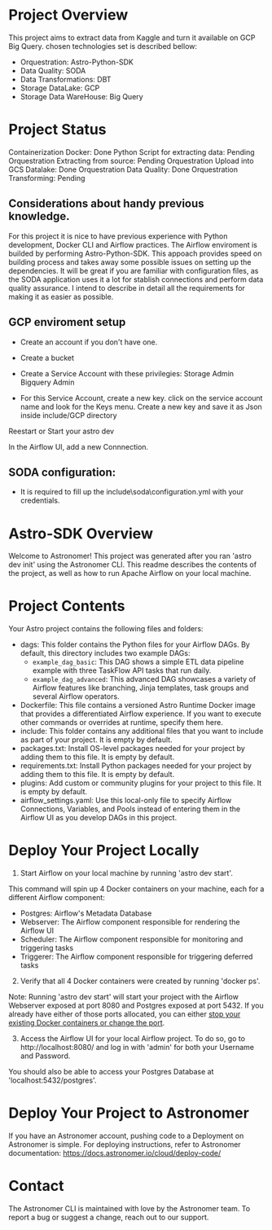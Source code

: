 
Project Overview
========
This project aims to extract data from Kaggle and turn it available on GCP Big Query.
chosen technologies set is described bellow:
* Orquestration: Astro-Python-SDK
* Data Quality: SODA
* Data Transformations: DBT
* Storage DataLake: GCP
* Storage Data WareHouse: Big Query 

Project Status
========
Containerization Docker:                Done
Python Script for extracting data:      Pending
Orquestration Extracting from source:   Pending
Orquestration Upload into GCS Datalake: Done
Orquestration Data Quality:             Done
Orquestration Transforming:             Pending

## Considerations about handy previous knowledge.
For this project it is nice to have previous experience with Python development, Docker CLI and Airflow practices. The Airflow enviroment is builded by performing Astro-Python-SDK. This appoach provides speed on building process and takes away some possible issues on setting up the dependencies.
It will be great if you are familiar with configuration files, as the SODA application uses it a lot for stablish connections and perform data quality assurance.
I intend to describe in detail all the requirements for making it as easier as possible.

## GCP enviroment setup
* Create an account if you don't have one.
* Create a bucket
* Create a Service Account with these privilegies:
    Storage Admin
    Bigquery Admin

* For this Service Account, create a new key.
    click on the service account name and look for the Keys menu.
    Create a new key and save it as Json inside include/GCP directory

Reestart or Start your astro dev

In the Airflow UI, add a new Connnection.

## SODA configuration:
* It is required to fill up the include\soda\configuration.yml with your credentials. 


Astro-SDK Overview
========

Welcome to Astronomer! This project was generated after you ran 'astro dev init' using the Astronomer CLI. This readme describes the contents of the project, as well as how to run Apache Airflow on your local machine.

Project Contents
================

Your Astro project contains the following files and folders:

- dags: This folder contains the Python files for your Airflow DAGs. By default, this directory includes two example DAGs:
    - `example_dag_basic`: This DAG shows a simple ETL data pipeline example with three TaskFlow API tasks that run daily.
    - `example_dag_advanced`: This advanced DAG showcases a variety of Airflow features like branching, Jinja templates, task groups and several Airflow operators.
- Dockerfile: This file contains a versioned Astro Runtime Docker image that provides a differentiated Airflow experience. If you want to execute other commands or overrides at runtime, specify them here.
- include: This folder contains any additional files that you want to include as part of your project. It is empty by default.
- packages.txt: Install OS-level packages needed for your project by adding them to this file. It is empty by default.
- requirements.txt: Install Python packages needed for your project by adding them to this file. It is empty by default.
- plugins: Add custom or community plugins for your project to this file. It is empty by default.
- airflow_settings.yaml: Use this local-only file to specify Airflow Connections, Variables, and Pools instead of entering them in the Airflow UI as you develop DAGs in this project.

Deploy Your Project Locally
===========================

1. Start Airflow on your local machine by running 'astro dev start'.

This command will spin up 4 Docker containers on your machine, each for a different Airflow component:

- Postgres: Airflow's Metadata Database
- Webserver: The Airflow component responsible for rendering the Airflow UI
- Scheduler: The Airflow component responsible for monitoring and triggering tasks
- Triggerer: The Airflow component responsible for triggering deferred tasks

2. Verify that all 4 Docker containers were created by running 'docker ps'.

Note: Running 'astro dev start' will start your project with the Airflow Webserver exposed at port 8080 and Postgres exposed at port 5432. If you already have either of those ports allocated, you can either [stop your existing Docker containers or change the port](https://docs.astronomer.io/astro/test-and-troubleshoot-locally#ports-are-not-available).

3. Access the Airflow UI for your local Airflow project. To do so, go to http://localhost:8080/ and log in with 'admin' for both your Username and Password.

You should also be able to access your Postgres Database at 'localhost:5432/postgres'.

Deploy Your Project to Astronomer
=================================

If you have an Astronomer account, pushing code to a Deployment on Astronomer is simple. For deploying instructions, refer to Astronomer documentation: https://docs.astronomer.io/cloud/deploy-code/

Contact
=======

The Astronomer CLI is maintained with love by the Astronomer team. To report a bug or suggest a change, reach out to our support.





